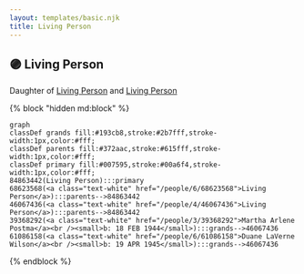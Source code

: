 ```yaml
---
layout: templates/basic.njk
title: Living Person
---
```

## 🟣 Living Person

Daughter of [Living Person](/people/4/46067436) and [Living Person](/people/6/68623568)

{% block "hidden md:block" %}
```mermaid
graph
classDef grands fill:#193cb8,stroke:#2b7fff,stroke-width:1px,color:#fff;
classDef parents fill:#372aac,stroke:#615fff,stroke-width:1px,color:#fff;
classDef primary fill:#007595,stroke:#00a6f4,stroke-width:1px,color:#fff;
84863442(Living Person):::primary
68623568(<a class="text-white" href="/people/6/68623568">Living Person</a>):::parents-->84863442
46067436(<a class="text-white" href="/people/4/46067436">Living Person</a>):::parents-->84863442
39368292(<a class="text-white" href="/people/3/39368292">Martha Arlene Postma</a><br /><small>b: 18 FEB 1944</small>):::grands-->46067436
61086158(<a class="text-white" href="/people/6/61086158">Duane LaVerne Wilson</a><br /><small>b: 19 APR 1945</small>):::grands-->46067436
```
{% endblock %}
